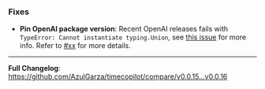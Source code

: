 ### Fixes

* **Pin OpenAI package version**: Recent OpenAI releases fails with `TypeError: Cannot instantiate typing.Union`, see [this issue](https://github.com/pydantic/pydantic-ai/issues/2476) for more info. Refer to [#xx](https://github.com/AzulGarza/timecopilot/pull/xx) for more details.

---

**Full Changelog**: https://github.com/AzulGarza/timecopilot/compare/v0.0.15...v0.0.16